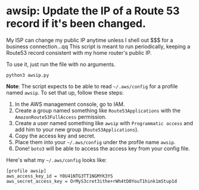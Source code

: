 # awsip: Update the IP of a Route 53 record if it's been changed.

My ISP can change my public IP anytime unless I shell out $$$ for a business connection...qq
This script is meant to run periodically, keeping a Route53 record consistent with my home router's public IP.

To use it, just run the file with no arguments.

```
python3 awsip.py
```

**Note**: The script expects to be able to read `~/.aws/config` for a profile named `awsip`.
To set that up, follow these steps:

1. In the AWS management console, go to IAM.
1. Create a group named something like `Route53Applications` with the `AmazonRoute53FullAccess` permission.
1. Create a user named something like `awsip` with `Programmatic access` and add him to your new group (`Route53Applications`).
1. Copy the access key and secret.
1. Place them into your `~/.aws/config` under the profile name `awsip`.
1. Done! `boto3` will be able to access the access key from your config file.

Here's what my `~/.aws/config` looks like:

```
[profile awsip]
aws_access_key_id = Y0U41NTG3TT1NGMYK3YS
aws_secret_access_key = OrMyS3cret3ithe+rWh4tD0YouT1hink1mStup1d
```
